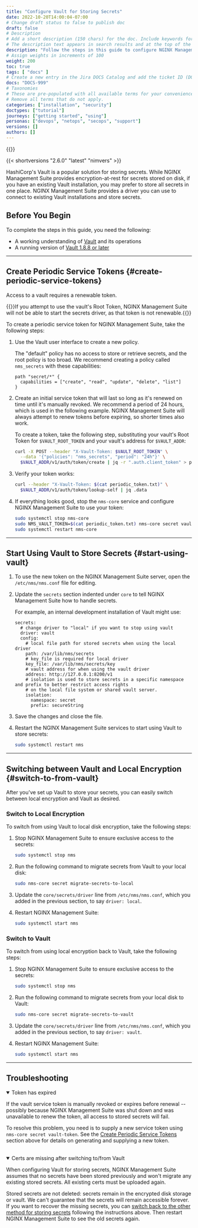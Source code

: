 ```yaml
---
title: "Configure Vault for Storing Secrets"
date: 2022-10-20T14:00:04-07:00
# Change draft status to false to publish doc
draft: false
# Description
# Add a short description (150 chars) for the doc. Include keywords for SEO. 
# The description text appears in search results and at the top of the doc.
description: "Follow the steps in this guide to configure NGINX Management Suite to use HashiCorp's Vault for storing secrets."
# Assign weights in increments of 100
weight: 200
toc: true
tags: [ "docs" ]
# Create a new entry in the Jira DOCS Catalog and add the ticket ID (DOCS-<number>) below
docs: "DOCS-999"
# Taxonomies
# These are pre-populated with all available terms for your convenience.
# Remove all terms that do not apply.
categories: ["installation", "security"]
doctypes: ["tutorial"]
journeys: ["getting started", "using"]
personas: ["devops", "netops", "secops", "support"]
versions: []
authors: []
---
```


{{<custom-styles>}}

{{< shortversions "2.6.0" "latest" "nimvers" >}}

HashiCorp's Vault is a popular solution for storing secrets. While NGINX Management Suite provides encryption-at-rest for secrets stored on disk, if you have an existing Vault installation, you may prefer to store all secrets in one place. NGINX Management Suite provides a driver you can use to connect to existing Vault installations and store secrets.

## Before You Begin

To complete the steps in this guide, you need the following:

- A working understanding of [Vault](https://www.vaultproject.io) and its operations
- A running version of [Vault 1.8.8 or later](https://www.vaultproject.io/docs/install)

---

## Create Periodic Service Tokens {#create-periodic-service-tokens}

Access to a vault requires a renewable token.

{{<note>}}If you attempt to use the vault's Root Token, NGINX Management Suite will not be able to start the secrets driver, as that token is not renewable.{{</note>}}

To create a periodic service token for NGINX Management Suite, take the following steps:

1. Use the Vault user interface to create a new policy.

   The "default" policy has no access to store or retrieve secrets, and the root policy is too broad. We recommend creating a policy called `nms_secrets` with these capabilities:

    ```text
    path "secret/*" {
      capabilities = ["create", "read", "update", "delete", "list"]
    }
    ```

2. Create an initial service token that will last so long as it's renewed on time until it's manually revoked. We recommend a period of 24 hours, which is used in the following example. NGINX Management Suite will always attempt to renew tokens before expiring, so shorter times also work.

   To create a token, take the following step, substituting your vault's Root Token for `$VAULT_ROOT_TOKEN` and your vault's address for `$VAULT_ADDR`:

    ```bash
    curl -X POST --header "X-Vault-Token: $VAULT_ROOT_TOKEN" \
      --data '{"policies": "nms_secrets", "period": "24h"}' \
      $VAULT_ADDR/v1/auth/token/create | jq -r ".auth.client_token" > periodic_token.txt
    ```

3. Verify your token works:

    ```bash
    curl --header "X-Vault-Token: $(cat periodic_token.txt)" \
      $VAULT_ADDR/v1/auth/token/lookup-self | jq .data
    ```

4. If everything looks good, stop the `nms-core` service and configure NGINX Management Suite to use your token:

    ```bash
    sudo systemctl stop nms-core
    sudo NMS_VAULT_TOKEN=$(cat periodic_token.txt) nms-core secret vault-token
    sudo systemctl restart nms-core
    ```

---

## Start Using Vault to Store Secrets {#start-using-vault}

1. To use the new token on the NGINX Management Suite server, open the `/etc/nms/nms.conf` file for editing.

2. Update the `secrets` section indented under `core` to tell NGINX Management Suite how to handle secrets.

   For example, an internal development installation of Vault might use:

   ```text
   secrets:
     # change driver to "local" if you want to stop using vault
     driver: vault
     config:
       # local file path for stored secrets when using the local driver
       path: /var/lib/nms/secrets
       # key_file is required for local driver
       key_file: /var/lib/nms/secrets/key
       # vault address for when using the vault driver
       address: http://127.0.0.1:8200/v1
       # isolation is used to store secrets in a specific namespace and prefix to better restrict access rights
       # on the local file system or shared vault server.
       isolation:
         namespace: secret
         prefix: secureString
   ```

3. Save the changes and close the file.
4. Restart the NGINX Management Suite services to start using Vault to store secrets:

   ```bash
   sudo systemctl restart nms
   ```

---

## Switching between Vault and Local Encryption  {#switch-to-from-vault}

After you've set up Vault to store your secrets, you can easily switch between local encryption and Vault as desired.

### Switch to Local Encryption

To switch from using Vault to local disk encryption, take the following steps:

1. Stop NGINX Management Suite to ensure exclusive access to the secrets:

   ```bash
   sudo systemctl stop nms
   ```

2. Run the following command to migrate secrets from Vault to your local disk:

   ```bash
   sudo nms-core secret migrate-secrets-to-local
   ```

3. Update the `core/secrets/driver` line from `/etc/nms/nms.conf`, which you added in the previous section, to say `driver: local`.

4. Restart NGINX Management Suite:

   ```bash
   sudo systemctl start nms
   ```

### Switch to Vault

To switch from using local encryption back to Vault, take the following steps:

1. Stop NGINX Management Suite to ensure exclusive access to the secrets:

   ```bash
   sudo systemctl stop nms
   ```

2. Run the following command to migrate secrets from your local disk to Vault:

   ```bash
   sudo nms-core secret migrate-secrets-to-vault
   ```

3. Update the `core/secrets/driver` line from `/etc/nms/nms.conf`, which you added in the previous section, to say `driver: vault`.

4. Restart NGINX Management Suite:

   ```bash
   sudo systemctl start nms
   ```

---

## Troubleshooting

<details open>
<summary>Token has expired</summary>

If the vault service token is manually revoked or expires before renewal -- possibly because NGINX Management Suite was shut down and was
unavailable to renew the token, all access to stored secrets will fail.

To resolve this problem, you need is to supply a new service token using `nms-core secret vault-token`. See the [Create Periodic Service Tokens](#create-periodic-service-tokens) section above for details on generating and supplying a new token.
</details>

<br>

<details open>
<summary>Certs are missing after switching to/from Vault</summary>

When configuring Vault for storing secrets, NGINX Management Suite assumes that no secrets have been stored previously and won't migrate any existing stored secrets. All existing certs must be uploaded again.

Stored secrets are not deleted: secrets remain in the encrypted disk storage or vault. We can't guarantee that the secrets will remain accessible forever. If you want to recover the missing secrets, you can [switch back to the other method for storing secrets](#switch-to-from-vault) following the instructions above. Then restart NGINX Management Suite to see the old secrets again.
</details>
